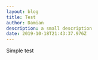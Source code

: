 ```yaml
---
layout: blog
title: Test
author: Damian
description: a small description
date: 2019-10-18T21:43:37.976Z
---
```

Simple test
